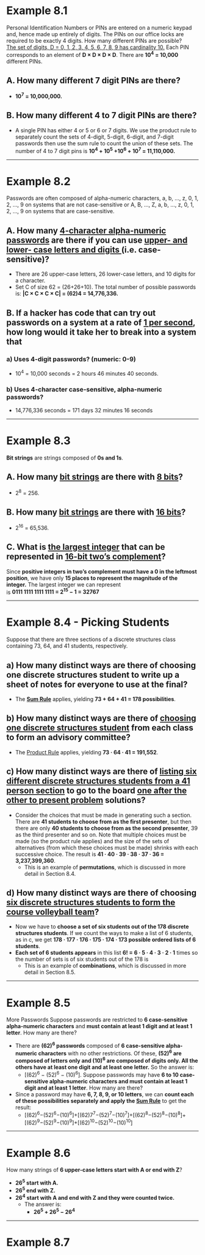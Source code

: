 # Example 8.1
Personal Identification Numbers or PINs are entered on a numeric keypad and, hence made up entirely of digits. The PINs on our office locks are required to be exactly 4 digits. How many different PINs are possible? <br />
<u>The set of digits, D = 0, 1, 2, 3, 4, 5, 6, 7, 8, 9 has cardinality 10.</u> Each PIN corresponds to an element of **D × D × D × D**. There are **10<sup>4</sup> = 10,000** different PINs.
## A. How many different 7 digit PINs are there?
- **10<sup>7</sup> = 10,000,000.**
## B. How many different 4 to 7 digit PINs are there?
- A single PIN has either 4 or 5 or 6 or 7 digits. We use the product rule to separately count the sets of 4-digit, 5-digit, 6-digit, and 7-digit passwords then use the sum rule to count the union of these sets. The number of 4 to 7 digit pins is **10<sup>4</sup> + 10<sup>5</sup> +10<sup>6</sup> + 10<sup>7</sup> = 11,110,000.**
***
# Example 8.2
Passwords are often composed of alpha-numeric characters, a, b, ..., z, 0, 1, 2, ..., 9 on systems that are not case-sensitive or A, B, ..., Z, a, b, ..., z, 0, 1, 2, ..., 9 on systems that are case-sensitive.
## A. How many <u>4-character alpha-numeric passwords</u> are there if you can use <u>upper- and lower- case letters and digits </u>(i.e. case-sensitive)?
- There are 26 upper-case letters, 26 lower-case letters, and 10 digits for a character.
- Set C of size 62 = (26+26+10). The total number of possible passwords is: **|C × C × C × C| = (62)4 = 14,776,336.**
## B. If a hacker has code that can try out passwords on a system at a rate of <u>1 per second</u>, how long would it take her to break into a system that
### a) Uses 4-digit passwords? (numeric: 0-9)
- 10<sup>4</sup> = 10,000 seconds = 2 hours 46 minutes 40 seconds.
### b) Uses 4-character case-sensitive, alpha-numeric passwords?
- 14,776,336 seconds = 171 days 32 minutes 16 seconds
***
# Example 8.3  
**Bit strings** are strings composed of **0s and 1s**.  
## A. How many <u>bit strings</u> are there with <u>8 bits</u>?  
- 2<sup>8</sup> = 256.  
## B. How many <u>bit strings</u> are there with <u>16 bits</u>?  
- 2<sup>16</sup> = 65,536.  
## C. What is <u>the largest integer</u> that can be represented in <u>16-bit two’s complement</u>?  
Since **positive integers in two’s complement must have a 0 in the leftmost position**, we have only **15 places to represent the magnitude of the integer.** The largest integer we can represent  
is **0111 1111 1111 1111 = 2<sup>15</sup> − 1 = 32767**
***
# Example 8.4 - Picking Students
Suppose that there are three sections of a discrete structures class containing 73, 64, and 41 students, respectively.  
## a) How many distinct ways are there of choosing one discrete structures student to write up a sheet of notes for everyone to use at the final?  
- The **[Sum Rule](Chapter%208%20(Part%201)%20Notes.md#Sum-Rule)** applies, yielding **73 + 64 + 41 = 178 possibilities**.  
## b) How many distinct ways are there of <u>choosing one discrete structures student</u> from each class to form an advisory committee?  
- The [Product Rule](Chapter%208%20(Part%201)%20Notes.md#Product-Rule) applies, yielding **73 · 64 · 41 = 191,552**.  
## c) How many distinct ways are there of <u>listing six different discrete structures students from a 41 person section</u> to go to the board <u>one after the other to present problem</u> solutions?  
- Consider the choices that must be made in generating such a section. There are **41 students to choose from as the first presenter**, but then there are only **40 students to choose from as the second presenter**, 39 as the third presenter and so on. Note that multiple choices must be made (so the product rule applies) and the size of the sets of alternatives (from which these choices must be made) shrinks with each successive choice. The result is **41 · 40 · 39 · 38 · 37 · 36 = 3,237,399,360**.  <br />
	- This is an example of **permutations**, which is discussed in more detail in Section 8.4.
## d) How many distinct ways are there of choosing <u>six discrete structures students to form the course volleyball team</u>?
- Now we have to **choose a set of six students out of the 178 discrete structures students**. If we count the ways to make a list of 6 students, as in c, we get **178 · 177 · 176 · 175 · 174 · 173 possible ordered lists of 6 students**.  
- **Each set of 6 students appears** in this list **6! = 6 · 5 · 4 · 3 · 2 · 1** times so the number of sets is of six students out of the 178 is  
	- This is an example of **combinations**, which is discussed in more detail in Section 8.5.
***
# Example 8.5
More Passwords Suppose passwords are restricted to **6 case-sensitive alpha-numeric characters** and **must contain at least 1 digit and at least 1 letter**. How many are there?
- There are **(62)<sup>6</sup> passwords** composed of **6 case-sensitive alpha-numeric characters** with no other restrictions. Of these, **(52)<sup>6</sup> are composed of letters only and (10)<sup>6</sup> are composed of digits only. All the others have at least one digit and at least one letter.** So the answer is: 
	- \[(62)<sup>6</sup> − (52)<sup>6</sup> − (10)<sup>6</sup>\].
Suppose passwords may have **6 to 10 case-sensitive alpha-numeric characters and must contain at least 1 digit and at least 1 letter**. How many are there?
- Since a password may have **6, 7, 8, 9, or 10 letters**, we can **count each of these possibilities separately and apply the [Sum Rule](Chapter%208%20(Part%201)%20Notes.md#Sum-Rule)** to get the result:
	- \[(62)<sup>6</sup>−(52)<sup>6</sup>−(10)<sup>6</sup>\]+\[(62)7<sup>7</sup>−(52)<sup>7</sup>−(10)<sup>7</sup>\]+\[(62)<sup>8</sup>−(52)<sup>8</sup>−(10)<sup>8</sup>\]+\[(62)<sup>9</sup>−(52)<sup>9</sup>−(10)<sup>9</sup>\]+\[(62)<sup>10</sup>−(52)<sup>10</sup>−(10)<sup>10</sup>]
***
# Example 8.6
How many strings of **6 upper-case letters start with A or end with Z**?  
- **26<sup>5</sup> start with A.**  
- **26<sup>5</sup> end with Z.**  
- **26<sup>4</sup> start with A and end with Z and they were counted twice.** 
	- The answer is:
		- **26<sup>5</sup> + 26<sup>5</sup> − 26<sup>4</sup>**
***
# Example 8.7